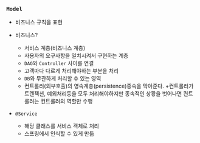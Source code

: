 ### `Model`

- 비즈니스 규칙을 표현 

- 비즈니스?
    + 서비스 계층(비즈니스 계층)
    + 사용자의 요구사항을 일치시켜서 구현하는 계층
    + `DAO`와 `Controller` 사이를 연결
    + 고객마다 다르게 처리해야하는 부분을 처리
    + `DB`와 무관하게 처리할 수 있는 영역
    + 컨트롤러(외부호출)의 영속계층(persistence)종속을 막아준다.
    +컨트롤러가 트렌젝션, 예외처리등을 모두 처리해야하지만 종속적인 상황을 벗어나면 컨트롤러는 컨트롤러의 역할만 수행

- `@Service`
    + 해당 클래스를 서비스 객체로 처리
    + 스프링에서 인식할 수 있게 만듦